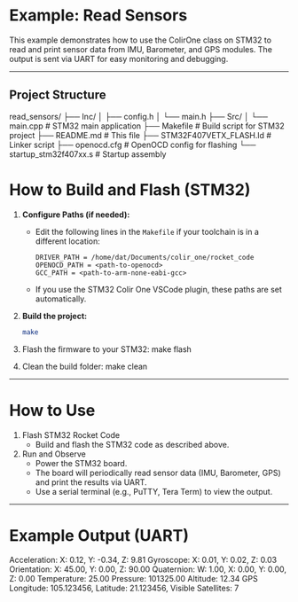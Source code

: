 # Example: Read Sensors

This example demonstrates how to use the ColirOne class on STM32 to read and print sensor data from IMU, Barometer, and GPS modules. The output is sent via UART for easy monitoring and debugging.

---

## Project Structure
read_sensors/ 
├── Inc/ 
│ ├── config.h 
│ └── main.h 
├── Src/ 
│ └── main.cpp # STM32 main application 
├── Makefile # Build script for STM32 project 
├── README.md # This file 
├── STM32F407VETX_FLASH.ld # Linker script 
├── openocd.cfg # OpenOCD config for flashing 
└── startup_stm32f407xx.s # Startup assembly

# How to Build and Flash (STM32)

1. **Configure Paths (if needed):**
   - Edit the following lines in the `Makefile` if your toolchain is in a different location:
     ```
     DRIVER_PATH = /home/dat/Documents/colir_one/rocket_code
     OPENOCD_PATH = <path-to-openocd>
     GCC_PATH = <path-to-arm-none-eabi-gcc>
     ```
   - If you use the STM32 Colir One VSCode plugin, these paths are set automatically.

2. **Build the project:**
   ```sh
   make

3. Flash the firmware to your STM32: make flash
4. Clean the build folder: make clean

---

# How to Use
1. Flash STM32 Rocket Code
    - Build and flash the STM32 code as described above.
2. Run and Observe
    - Power the STM32 board.
    - The board will periodically read sensor data (IMU, Barometer, GPS) and print the results via UART.
    - Use a serial terminal (e.g., PuTTY, Tera Term) to view the output.

---

# Example Output (UART)
Acceleration: X: 0.12, Y: -0.34, Z: 9.81
Gyroscope: X: 0.01, Y: 0.02, Z: 0.03
Orientation: X: 45.00, Y: 0.00, Z: 90.00
Quaternion: W: 1.00, X: 0.00, Y: 0.00, Z: 0.00
Temperature: 25.00
Pressure: 101325.00
Altitude: 12.34
GPS Longitude: 105.123456, Latitude: 21.123456, Visible Satellites: 7
